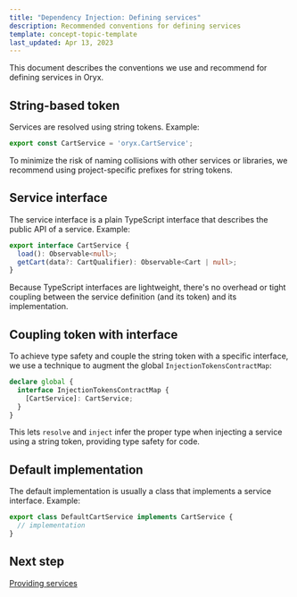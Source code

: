 ```yaml
---
title: "Dependency Injection: Defining services"
description: Recommended conventions for defining services
template: concept-topic-template
last_updated: Apr 13, 2023
---
```


This document describes the conventions we use and recommend for defining services in Oryx.

## String-based token

Services are resolved using string tokens. Example:

```ts
export const CartService = 'oryx.CartService';
```

To minimize the risk of naming collisions with other services or libraries, we recommend using project-specific prefixes for string tokens.

## Service interface

The service interface is a plain TypeScript interface that describes the public API of a service. Example:

```ts
export interface CartService {
  load(): Observable<null>;
  getCart(data?: CartQualifier): Observable<Cart | null>;
}
```

Because TypeScript interfaces are lightweight, there's no overhead or tight coupling between the service definition (and its token) and its implementation.

## Coupling token with interface

To achieve type safety and couple the string token with a specific interface, we use a technique to augment the global `InjectionTokensContractMap`:

```ts
declare global {
  interface InjectionTokensContractMap {
    [CartService]: CartService;
  }
}
```

This lets `resolve` and `inject` infer the proper type when injecting a service using a string token, providing type safety for code.

## Default implementation

The default implementation is usually a class that implements a service interface. Example:

```ts
export class DefaultCartService implements CartService {
  // implementation
}
```

## Next step

[Providing services](/docs/scos/dev/front-end-development/{{page.version}}/oryx/architecture/dependency-injection/dependency-injection-providing-services.html)
